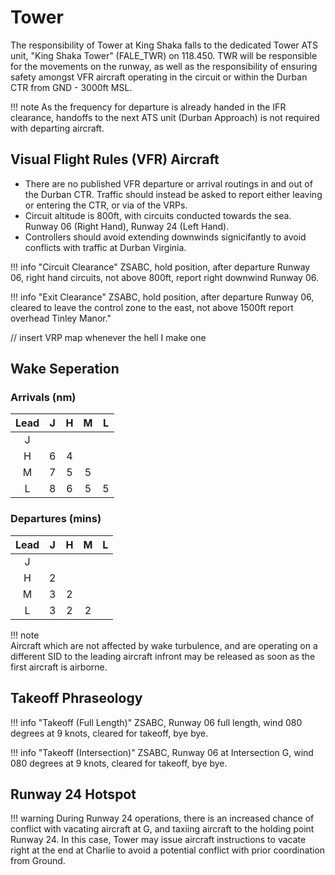 # Tower
The responsibility of Tower at King Shaka falls to the dedicated Tower ATS unit, "King Shaka Tower" (FALE_TWR) on 118.450. TWR will be responsible for the movements on the runway, as well as the responsibility of ensuring safety amongst VFR aircraft operating in the circuit or within the Durban CTR from GND - 3000ft MSL.

!!! note
    As the frequency for departure is already handed in the IFR clearance, handoffs to the next ATS unit (Durban Approach) is not required with departing aircraft.

## Visual Flight Rules (VFR) Aircraft

  * There are no published VFR departure or arrival routings in and out of the Durban CTR. Traffic should instead be asked to report either leaving or entering the CTR, or via of the VRPs.
  * Circuit altitude is 800ft, with circuits conducted towards the sea. Runway 06 (Right Hand), Runway 24 (Left Hand).
  * Controllers should avoid extending downwinds signicifantly to avoid conflicts with traffic at Durban Virginia.

!!! info "Circuit Clearance"
    ZSABC, hold position, after departure Runway 06, right hand circuits, not above 800ft, report right downwind Runway 06.

!!! info "Exit Clearance"
    ZSABC, hold position, after departure Runway 06, cleared to leave the control zone to the east, not above 1500ft report overhead Tinley Manor."

// insert VRP map whenever the hell I make one

## Wake Seperation

### Arrivals (nm)
| Lead  | J | H | M | L |
| :---------: | :---------: | :---------: | :---------: | :---------: | 
| J     | ||||
| H     | 6 | 4 | ||
| M     | 7 | 5 | 5 | |
| L     | 8 | 6 | 5 | 5 |


### Departures (mins)

| Lead  | J | H | M | L |
| :---------: | :---------: | :---------: | :---------: | :---------: | 
| J     | ||||
| H     | 2 | |||
| M     | 3 | 2 | ||
| L     | 3 | 2 | 2 | |

!!! note   
    Aircraft which are not affected by wake turbulence, and are operating on a different SID to the leading aircraft infront may be released as soon as the first aircraft is airborne.

## Takeoff Phraseology

!!! info "Takeoff (Full Length)"
    ZSABC, Runway 06 full length, wind 080 degrees at 9 knots, cleared for takeoff, bye bye.

!!! info "Takeoff (Intersection)"
    ZSABC, Runway 06 at Intersection G, wind 080 degrees at 9 knots, cleared for takeoff, bye bye.

## Runway 24 Hotspot
!!! warning
    During Runway 24 operations, there is an increased chance of conflict with vacating aircraft at G, and taxiing aircraft to the holding point Runway 24.
    In this case, Tower may issue aircraft instructions to vacate right at the end at Charlie to avoid a potential conflict with prior coordination from Ground.
